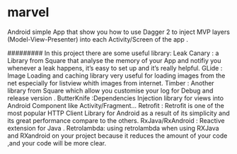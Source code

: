 # marvel

Android simple App that show you how to use Dagger 2 to inject MVP layers (Model-View-Presenter) into each Activity/Screen of the app .

#########
In this project there are some useful library:
Leak Canary : a Library from Square that analyse the memory of your App and notifiy you whenever a leak happens, it’s easy to set up and it’s really helpful.
GLide : Image Loading and caching library very useful for loading images from the net especially for listview whith images from internet.
Timber : Another library from Square which allow you customise your log for Debug and release version .
ButterKnife :Dependencies Injection library for views into Android Component like Activity/Fragment…
Retrofit : Retrofit is one of the most popular HTTP Client Library for Android as a result of its simplicity and its great performance compare to the others.
RxJava/RxAndroid : Reactive extension for Java . 
Retrolambda: using retrolambda when using RXJava and RXandroid on your project because it reduces the amount of your code ,and your code will be more clear.

